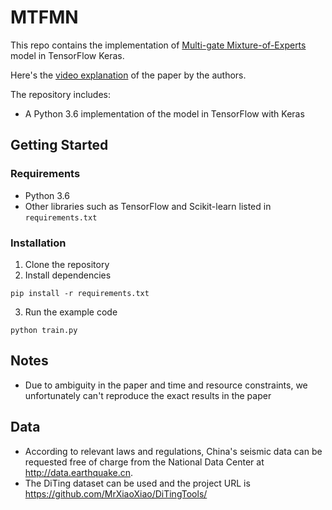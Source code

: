# MTFMN

This repo contains the implementation of [Multi-gate Mixture-of-Experts](http://www.kdd.org/kdd2018/accepted-papers/view/modeling-task-relationships-in-multi-task-learning-with-multi-gate-mixture-) model in TensorFlow Keras.

Here's the [video explanation](https://www.youtube.com/watch?v=Dweg47Tswxw) of the paper by the authors.

The repository includes:
- A Python 3.6 implementation of the model in TensorFlow with Keras

 ## Getting Started

### Requirements
- Python 3.6
- Other libraries such as TensorFlow and Scikit-learn listed in `requirements.txt`

### Installation
1. Clone the repository
2. Install dependencies
```
pip install -r requirements.txt
```
3. Run the example code
```
python train.py
```

## Notes
- Due to ambiguity in the paper and time and resource constraints, we unfortunately can't reproduce the exact results in the paper

## Data
- According to relevant laws and regulations, China's seismic data can be requested free of charge from the National Data Center at http://data.earthquake.cn.
- The DiTing dataset can be used and the project URL is https://github.com/MrXiaoXiao/DiTingTools/

